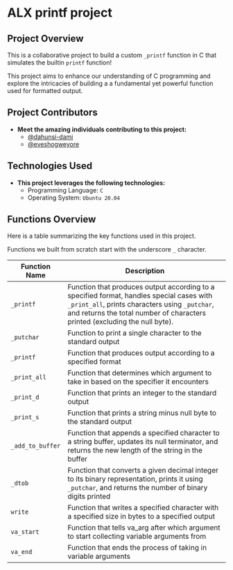 # ALX printf project

## Project Overview

This is a collaborative project to build a custom `_printf` function in C that simulates the builtin `printf` function!

This project aims to enhance our understanding of C programming and explore the intricacies of building a a fundamental yet powerful function used for formatted output.

## Project Contributors

- **Meet the amazing individuals contributing to this project:**
  - [@dahunsi-dami](https://github.com/dahunsi-dami)
  - [@eveshogweyore](https://github.com/eveshogweyore)

## Technologies Used

- **This project leverages the following technologies:**
  - Programming Language: `C`
  - Operating System: `Ubuntu 20.04`

## Functions Overview

Here is a table summarizing the key functions used in this project.

Functions we built from scratch start with the underscore `_` character.

| Function Name 		| Description 													|
| ----------------------|---------------------------------------------------------------|
| `_printf`			| Function that produces output according to a specified format, handles special cases with `_print_all`, prints characters using `_putchar`, and returns the total number of characters printed (excluding the null byte).			|
| `_putchar`			| Function to print a single character to the standard output   |
| `_printf`			| Function that produces output according to a specified format			|
| `_print_all`   | Function that determines which argument to take in based on the specifier it encounters   |
| `_print_d`   | Function that prints an integer to the standard output   |
| `_print_s`   | Function that prints a string minus null byte to the standard output   |
| `_add_to_buffer`   | Function that appends a specified character to a string buffer, updates its null terminator, and returns the new length of the string in the buffer   |
| `_dtob`   | Function that converts a given decimal integer to its binary representation, prints it using `_putchar`, and returns the number of binary digits printed   |
| `write`   | Function that writes a specified character with a specified size in bytes to a specified output   |
| `va_start`   | Function that tells va_arg after which argument to start collecting variable arguments from   |
| `va_end`   | Function that ends the process of taking in variable arguments   |
